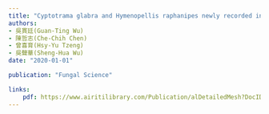```yaml
---
title: "Cyptotrama glabra and Hymenopellis raphanipes newly recorded in Taiwan"
authors:
- 吳貫廷(Guan-Ting Wu)
- 陳哲志(Che-Chih Chen)
- 曾喜育(Hsy-Yu Tzeng)
- 吳聲華(Sheng-Hua Wu)
date: "2020-01-01"

publication: "Fungal Science"

links:
    pdf: https://www.airitilibrary.com/Publication/alDetailedMesh?DocID=10132732-202012-202005200009-202005200009-23-31
---
```

